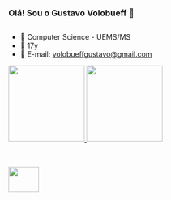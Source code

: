 ### Olá! Sou o Gustavo Volobueff 👋

##

- 🌱 Computer Science - UEMS/MS
- 🎉 17y
- 💬 E-mail: volobueffgustavo@gmail.com

<a href="https://github.com/gustavokv/github-readme-stats">
  <img height="150em" src="https://github-readme-stats.vercel.app/api?username=gustavokv&show_icons=true&theme=dracula&include_all_commits=true&count_private=true"/>
</a>
<a href="https://github.com/gustavokv/github-readme-stats">
  <img height="150em" src="https://github-readme-stats.vercel.app/api/top-langs/?username=gustavokv&layout=compact&langs_count=7&theme=dracula"/>
</a>
  
  ##
  
<div style="display: inline_block"><br>
  <img align="center" height="50" width="60" src="https://cdn.jsdelivr.net/gh/devicons/devicon/icons/c/c-original.svg" />
</div>
  
  
  
  
  
